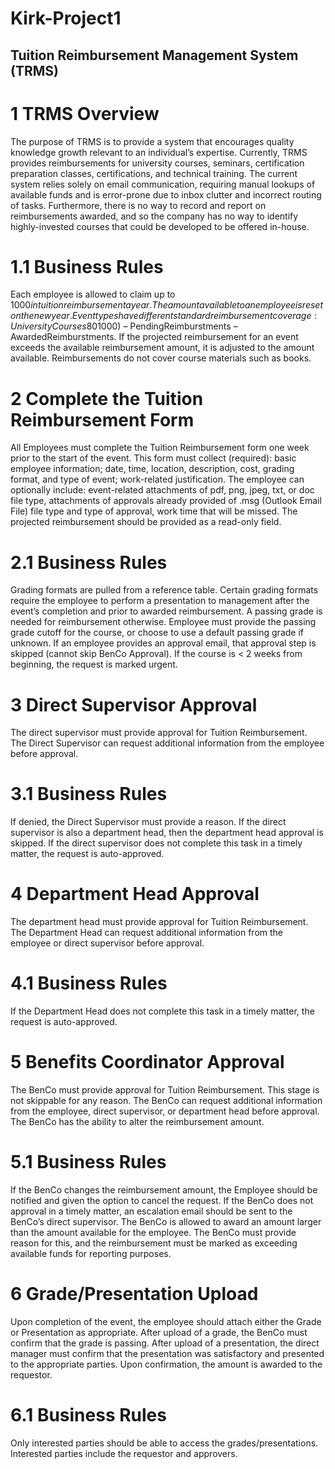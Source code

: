 # Kirk-Project1

## Tuition Reimbursement Management System (TRMS)

# 1	TRMS Overview
The purpose of TRMS is to provide a system that encourages quality knowledge growth relevant to an individual’s expertise.   Currently, TRMS provides reimbursements for university courses, seminars, certification preparation classes, certifications, and technical training.  The current system relies solely on email communication, requiring manual lookups of available funds and is error-prone due to inbox clutter and incorrect routing of tasks.  Furthermore, there is no way to record and report on reimbursements awarded, and so the company has no way to identify highly-invested courses that could be developed to be offered in-house.
# 1.1	Business Rules
Each employee is allowed to claim up to $1000 in tuition reimbursement a year.  The amount available to an employee is reset on the new year.  Event types have different standard reimbursement coverage: University Courses 80%, Seminars 60%, Certification Preparation Classes 75%, Certification 100%, Technical Training 90%, Other 30%.  After a BenCo has approved a reimbursement, the reimbursement is pending until a passing grade or presentation over the event is provided.  The monetary amount available for an employee to reimburse is defined by the following equation: AvailableReimburstment = TotalReimburstment ($1000) – PendingReimburstments – AwardedReimburstments.  If the projected reimbursement for an event exceeds the available reimbursement amount, it is adjusted to the amount available.  Reimbursements do not cover course materials such as books.
# 2	Complete the Tuition Reimbursement Form
All Employees must complete the Tuition Reimbursement form one week prior to the start of the event.  This form must collect (required): basic employee information; date, time, location, description, cost, grading format, and type of event; work-related justification.  The employee can optionally include: event-related attachments of pdf, png, jpeg, txt, or doc file type, attachments of approvals already provided of .msg (Outlook Email File) file type and type of approval, work time that will be missed.  The projected reimbursement should be provided as a read-only field.
# 2.1	Business Rules
Grading formats are pulled from a reference table.  Certain grading formats require the employee to perform a presentation to management after the event’s completion and prior to awarded reimbursement.  A passing grade is needed for reimbursement otherwise.  Employee must provide the passing grade cutoff for the course, or choose to use a default passing grade if unknown.  If an employee provides an approval email, that approval step is skipped (cannot skip BenCo Approval).  If the course is < 2 weeks from beginning, the request is marked urgent.
# 3	Direct Supervisor Approval
The direct supervisor must provide approval for Tuition Reimbursement.  The Direct Supervisor can request additional information from the employee before approval. 
# 3.1	Business Rules
If denied, the Direct Supervisor must provide a reason.  If the direct supervisor is also a department head, then the department head approval is skipped.  If the direct supervisor does not complete this task in a timely matter, the request is auto-approved. 
# 4	Department Head Approval
The department head must provide approval for Tuition Reimbursement.  The Department Head can request additional information from the employee or direct supervisor before approval.
# 4.1	Business Rules
If the Department Head does not complete this task in a timely matter, the request is auto-approved.
# 5	Benefits Coordinator Approval
The BenCo must provide approval for Tuition Reimbursement.   This stage is not skippable for any reason.  The BenCo can request additional information from the employee, direct supervisor, or department head before approval. The BenCo has the ability to alter the reimbursement amount.
# 5.1	Business Rules
If the BenCo changes the reimbursement amount, the Employee should be notified and given the option to cancel the request.  If the BenCo does not approval in a timely matter, an escalation email should be sent to the BenCo’s direct supervisor.  The BenCo is allowed to award an amount larger than the amount available for the employee.  The BenCo must provide reason for this, and the reimbursement must be marked as exceeding available funds for reporting purposes.
# 6	Grade/Presentation Upload
Upon completion of the event, the employee should attach either the Grade or Presentation as appropriate.  After upload of a grade, the BenCo must confirm that the grade is passing.  After upload of a presentation, the direct manager must confirm that the presentation was satisfactory and presented to the appropriate parties.  Upon confirmation, the amount is awarded to the requestor.
# 6.1	Business Rules
Only interested parties should be able to access the grades/presentations.  Interested parties include the requestor and approvers.  
